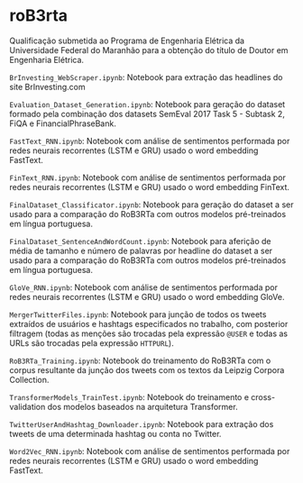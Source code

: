 # roB3rta
Qualificação submetida ao Programa de Engenharia Elétrica da Universidade Federal do Maranhão para a obtenção do título de Doutor em Engenharia Elétrica.

```BrInvesting_WebScraper.ipynb```: Notebook para extração das headlines do site BrInvesting.com

```Evaluation_Dataset_Generation.ipynb```: Notebook para geração do dataset formado pela combinação dos datasets SemEval 2017 Task 5 - Subtask 2, FiQA e FinancialPhraseBank.

```FastText_RNN.ipynb```: Notebook com análise de sentimentos performada por redes neurais recorrentes (LSTM e GRU) usado o word embedding FastText.

```FinText_RNN.ipynb```: Notebook com análise de sentimentos performada por redes neurais recorrentes (LSTM e GRU) usado o word embedding FinText.

```FinalDataset_Classificator.ipynb```: Notebook para geração do dataset a ser usado para a comparação do RoB3RTa com outros modelos pré-treinados em língua portuguesa.

```FinalDataset_SentenceAndWordCount.ipynb```: Notebook para aferição de média de tamanho e número de palavras por headline do dataset a ser usado para a comparação do RoB3RTa com outros modelos pré-treinados em língua portuguesa.

```GloVe_RNN.ipynb```: Notebook com análise de sentimentos performada por redes neurais recorrentes (LSTM e GRU) usado o word embedding GloVe.

```MergerTwitterFiles.ipynb```: Notebook para junção de todos os tweets extraídos de usuários e hashtags especificados no trabalho, com posterior filtragem (todas as menções são trocadas pela expressão ```@USER``` e todas as URLs são trocadas pela expressão ```HTTPURL```).

```RoB3RTa_Training.ipynb```: Notebook do treinamento do RoB3RTa com o corpus resultante da junção dos tweets com os textos da Leipzig Corpora Collection.

```TransformerModels_TrainTest.ipynb```: Notebook do treinamento e cross-validation dos modelos baseados na arquitetura Transformer.

```TwitterUserAndHashtag_Downloader.ipynb```: Notebook para extração dos tweets de uma determinada hashtag ou conta no Twitter.

```Word2Vec_RNN.ipynb```: Notebook com análise de sentimentos performada por redes neurais recorrentes (LSTM e GRU) usado o word embedding FastText.
